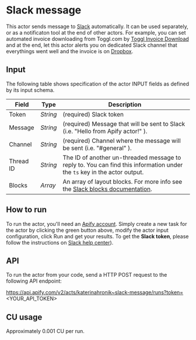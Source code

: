 # Slack message

This actor sends message to [Slack](https://slack.com/intl/en-cz/) automatically. It can be used separately, or as a notificaton tool at the end of other actors. For example, you can set automated invoice downloading from Toggl.com by [Toggl Invoice Download](https://apify.com/katerinahronik/toggl-invoice-download) and at the end, let this actor alerts you on dedicated Slack channel that everythings went well and the invoice is on [Dropbox](https://www.dropbox.com/).

## Input 

The following table shows specification of the actor INPUT fields as defined by its input schema. 

Field |	Type	| Description
---| ---| ---|
Token|	*String*|	(required) Slack token
Message|	*String*|	(required) Message that will be sent to Slack (i.e.  "Hello from Apify actor!" ).
Channel|	*String*|	(required) Channel where the message will be sent (i.e. "#general" ).
Thread ID|	*String*|	The ID of another un-threaded message to reply to. You can find this information under the `ts` key in the actor output.
Blocks|	*Array*|	An array of layout blocks. For more info see the [Slack blocks documentation](https://api.slack.com/reference/block-kit/blocks).



## How to run

To run the actor, you'll need an [Apify account](https://my.apify.com/). Simply create a new task for the actor by clicking the green button above, modify the actor input configuration, click Run and get your results. 
To get the **Slack token**, please follow the instructions on [Slack help center](https://slack.com/intl/en-cz/help/articles/215770388-Create-and-regenerate-API-tokens)).

## API

To run the actor from your code, send a HTTP POST request to the following API endpoint: 

https://api.apify.com/v2/acts/katerinahronik~slack-message/runs?token=<YOUR_API_TOKEN>

## CU usage 

Approximately 0.001 CU per run.


